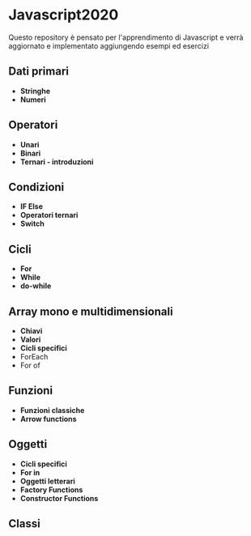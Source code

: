 # Javascript2020

Questo repository è pensato per l'apprendimento di Javascript e verrà aggiornato e implementato aggiungendo esempi ed esercizi

## Dati primari
* **Stringhe**
* **Numeri**

## Operatori
* **Unari**
* **Binari**
* **Ternari - introduzioni**

## Condizioni
* **IF Else**
* **Operatori ternari**
* **Switch**

## Cicli
* **For**
* **While**
* **do-while**

## Array mono e multidimensionali
* **Chiavi**
* **Valori**
* **Cicli specifici**
* ForEach
* For of

## Funzioni
* **Funzioni classiche**
* **Arrow functions**

## Oggetti
* **Cicli specifici**
* **For in**
* **Oggetti letterari**
* **Factory Functions**
* **Constructor Functions**

## Classi

